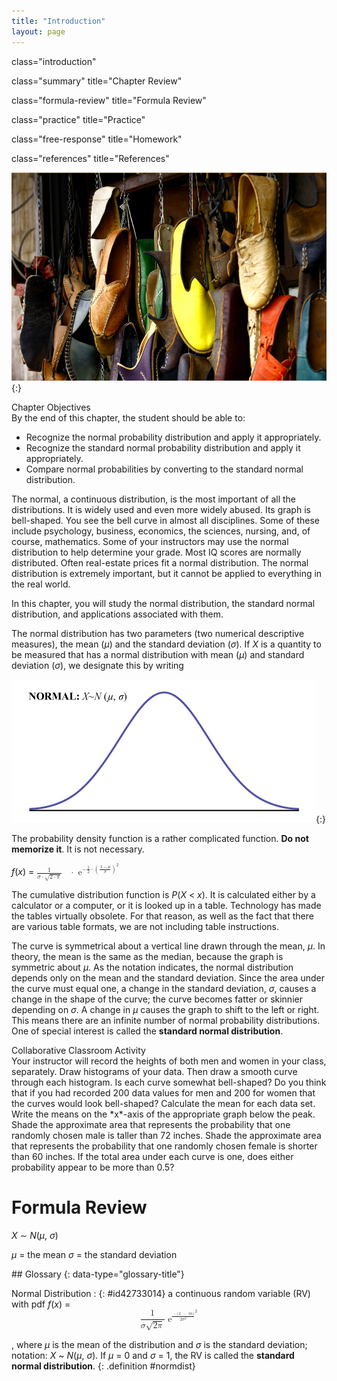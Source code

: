 ```yaml
---
title: "Introduction"
layout: page
---
```



<cnx-pi data-type="cnx.flag.introduction"> class="introduction" </cnx-pi>

<cnx-pi data-type="cnx.eoc">class="summary" title="Chapter Review"</cnx-pi>

<cnx-pi data-type="cnx.eoc">class="formula-review" title="Formula Review"</cnx-pi>

<cnx-pi data-type="cnx.eoc">class="practice" title="Practice"</cnx-pi>

<cnx-pi data-type="cnx.eoc">class="free-response" title="Homework"</cnx-pi>

<cnx-pi data-type="cnx.eoc">class="references" title="References"</cnx-pi>

 ![This photo shows many different pairs of shoes in various colors. The shoes appear to be hanging from a wall by cords.](../resources/CNX_Stats_C06_CON.jpg "If you ask enough people about their shoe size, you will find that your graphed data is shaped like a bell curve and can be described as normally distributed. (credit: &#xD6;mer &#xDC;nl&#x3CB;)"){:}

<div data-type="note" data-has-label="true" class="note chapter-objectives" data-label="" markdown="1">
<div data-type="title" class="title">
Chapter Objectives
</div>
By the end of this chapter, the student should be able to:

* Recognize the normal probability distribution and apply it appropriately.
* Recognize the standard normal probability distribution and apply it appropriately.
* Compare normal probabilities by converting to the standard normal distribution.

</div>

The normal, a continuous distribution, is the most important of all the distributions. It is widely used and even more widely abused. Its graph is bell-shaped. You see the bell curve in almost all disciplines. Some of these include psychology, business, economics, the sciences, nursing, and, of course, mathematics. Some of your instructors may use the normal distribution to help determine your grade. Most IQ scores are normally distributed. Often real-estate prices fit a normal distribution. The normal distribution is extremely important, but it cannot be applied to everything in the real world.

In this chapter, you will study the normal distribution, the standard normal distribution, and applications associated with them.

The normal distribution has two parameters (two numerical descriptive measures), the mean (*μ*) and the standard deviation (*σ*). If *X* is a quantity to be measured that has a normal distribution with mean (*μ*) and standard deviation (*σ*), we designate this by writing

 ![This is a frequency curve for a normal distribution. It shows a single peak in the center with the curve tapering down to the horizontal axis on each side. The distribution is symmetrical; it represents the random variable X having a normal distribution with a mean, m, and standard deviation, s.](../resources/fig-ch06_01_01N.jpg){:}

The probability density function is a rather complicated function. **Do not memorize it**. It is not necessary.

*f*(*x*) = <math xmlns="http://www.w3.org/1998/Math/MathML"> <mrow> <mfrac> <mn>1</mn> <mrow> <mi>σ</mi><mo>⋅</mo><msqrt> <mrow> <mn>2</mn><mo>⋅</mo><mi>π</mi> </mrow> </msqrt> </mrow> </mfrac> <mo> </mo><mo>⋅</mo><msup> <mrow> <mtext> e</mtext> </mrow> <mrow> <mo>−</mo><mfrac> <mn>1</mn> <mn>2</mn> </mfrac> <mo>⋅</mo><msup> <mrow> <mo stretchy="true">(</mo><mfrac> <mrow> <mi>x</mi><mo>−</mo><mi>μ</mi> </mrow> <mi>σ</mi> </mfrac> <mo stretchy="true">)</mo> </mrow> <mn>2</mn> </msup> </mrow> </msup> </mrow> </math>

The cumulative distribution function is *P*(*X* &lt; *x*). It is calculated either by a calculator or a computer, or it is looked up in a table. Technology has made the tables virtually obsolete. For that reason, as well as the fact that there are various table formats, we are not including table instructions.

The curve is symmetrical about a vertical line drawn through the mean, *μ*. In theory, the mean is the same as the median, because the graph is symmetric about *μ*. As the notation indicates, the normal distribution depends only on the mean and the standard deviation. Since the area under the curve must equal one, a change in the standard deviation, *σ*, causes a change in the shape of the curve; the curve becomes fatter or skinnier depending on *σ*. A change in *μ* causes the graph to shift to the left or right. This means there are an infinite number of normal probability distributions. One of special interest is called the **standard normal distribution**.

<div data-type="note" data-has-label="true" class="note statistics collab" data-label="" markdown="1">
<div data-type="title" class="title">
Collaborative Classroom Activity
</div>
Your instructor will record the heights of both men and women in your class, separately. Draw histograms of your data. Then draw a smooth curve through each histogram. Is each curve somewhat bell-shaped? Do you think that if you had recorded 200 data values for men and 200 for women that the curves would look bell-shaped? Calculate the mean for each data set. Write the means on the *x*-axis of the appropriate graph below the peak. Shade the approximate area that represents the probability that one randomly chosen male is taller than 72 inches. Shade the approximate area that represents the probability that one randomly chosen female is shorter than 60 inches. If the total area under each curve is one, does either probability appear to be more than 0.5?

</div>

# Formula Review

*X* ∼ *N*(*μ*, *σ*)

<span data-type="list" data-list-type="labeled-item" data-display="inline"> <span data-type="item">*μ* = the mean</span> <span data-type="item">*σ* = the standard deviation</span> </span>

<div data-type="glossary" markdown="1">
## Glossary
{: data-type="glossary-title"}

Normal Distribution
: {: #id42733014} a continuous random variable (RV) with pdf *f*(*x*) =
  <math xmlns="http://www.w3.org/1998/Math/MathML" display="block"> <mrow> <mfrac> <mn>1</mn> <mrow> <mi>σ</mi><msqrt> <mrow> <mn>2</mn><mi>π</mi> </mrow> </msqrt> </mrow> </mfrac> <msup> <mrow> <mtext> e</mtext> </mrow> <mrow> <msup> <mrow> <mfrac> <mrow> <mo>–</mo><mo stretchy="false">(</mo><mi>x</mi><mtext> </mtext><mo>–</mo><mtext> </mtext><mi>m</mi><mo stretchy="false">)</mo> </mrow> <mrow> <mn>2</mn><msup> <mi>σ</mi> <mn>2</mn> </msup> </mrow> </mfrac> </mrow> <mn>2</mn> </msup> </mrow> </msup> </mrow> </math>
  
  , where *μ* is the mean of the distribution and *σ* is the standard deviation; notation: *X* ~ *N*(*μ*, *σ*). If *μ* = 0 and *σ* = 1, the RV is called the **standard normal distribution**.
{: .definition #normdist}

</div>

